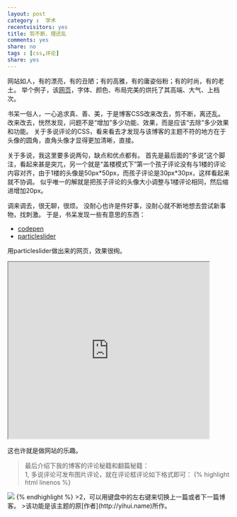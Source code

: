 ```yaml
---
layout: post 
category :  学术
recentvisitors: yes
title: 剪不断、理还乱
comments: yes
share: no
tags : [css,评论]
share: yes
---
```


网站如人，有的漂亮，有的丑陋；有的高雅，有的庸姿俗粉；有的时尚，有的老土。
举个例子，该[网页](http://aquaraile.fr/en/)，字体、颜色、布局完美的烘托了其高端、大气、上档次。

书呆一俗人，一心追求真、善、美，于是博客CSS改来改去，剪不断，离还乱。
改来改去，恍然发现，问题不是“增加”多少功能、效果，而是应该“去除”多少效果和功能。
关于多说评论的CSS，看来看去才发现与该博客的主题不符的地方在于头像的圆角，直角头像才显得更加清晰，直接。


关于多说，我这里要多说两句，缺点和优点都有。
首先是最后面的“多说”这个脚注，看起来甚是突兀，另一个就是“盖楼模式下”第一个孩子评论没有与1楼的评论内容对齐，由于1楼的头像是50px\*50px，而孩子评论是30px\*30px，这样看起来就不协调。
似乎唯一的解就是把孩子评论的头像大小调整与1楼评论相同，然后缩进增加20px。

<script src="https://gist.github.com/dustincys/8471530.js"></script>

调来调去，很无聊，很烦。
没耐心也许是件好事，没耐心就不断地想去尝试新事物，找刺激。
于是，书呆发现一些有意思的东西：

- [codepen](http://codepen.io)
- [particleslider](http://particleslider.com)

用particleslider做出来的网页，效果很绚。
<iframe src="http://codepen.io/EsambinoHsieh/full/ELGev" width="90%" height="400">
</iframe>

这也许就是做网站的乐趣。

>最后介绍下我的博客的评论秘籍和翻篇秘籍：  
>1, 多说评论可发布图片评论，就在评论框评论如下格式即可：
{% highlight html linenos %}
<img src="图片路径"/>
{% endhighlight %}  
>2，可以用键盘中的左右键来切换上一篇或者下一篇博客。
>该功能是该主题的原[作者](http://yihui.name)所作。
